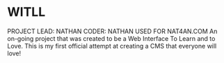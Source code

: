 WITLL
=====

PROJECT LEAD: NATHAN
CODER: NATHAN
USED FOR NAT4AN.COM
An on-going project that was created to be a Web Interface To Learn and to Love. This is my first official attempt at creating a CMS that everyone will love!
